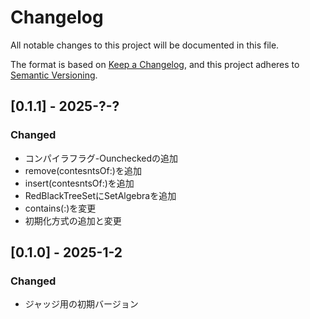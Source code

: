 # Changelog

All notable changes to this project will be documented in this file.

The format is based on [Keep a Changelog](https://keepachangelog.com/en/1.0.0/),
and this project adheres to [Semantic Versioning](https://semver.org/spec/v2.0.0.html).

## [0.1.1] - 2025-?-?
### Changed
- コンパイラフラグ-Ouncheckedの追加
- remove(contesntsOf:)を追加
- insert(contesntsOf:)を追加
- RedBlackTreeSetにSetAlgebraを追加
- contains(:)を変更
- 初期化方式の追加と変更

## [0.1.0] - 2025-1-2
### Changed
- ジャッジ用の初期バージョン

